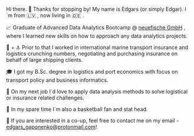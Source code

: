 Hi there. 👋 Thanks for stopping by! My name is Edgars (or simply Edgar). I´m from 🇱🇻 , now living in :de: . 

:chart_with_upwards_trend: Graduate of Advanced Data Analytics Bootcamp @ [neuefische GmbH](https://github.com/neuefische) , where I learned new skills on how to approach any data analytics projects.

:office: + :anchor: Prior to that I worked in international marine transport insurance and logistics crunching numbers, negotiating and purchasing insurance on behalf of large shipping clients.

:mortar_board: I got my B.Sc. degree in logistics and port economics with focus on transport policy and business informatics. 

🌱 On my next job I´d love to apply data analysis methods to solve logistical or insurance related challenges.

:basketball: In my spare time I´m also a basketball fan and stat head. 

🤝 If you are interested in a co-up, feel free to contact me on my email - <edgars_gaponenko@protonmail.com>!

<!--
**pandit1781/pandit1781** is a ✨ _special_ ✨ repository because its `README.md` (this file) appears on your GitHub profile.

Here are some ideas to get you started:

- 🔭 I’m currently working on ...
- 🌱 I’m currently learning ...
- 👯 I’m looking to collaborate on ...
- 🤔 I’m looking for help with ...
- 💬 Ask me about ...
- 📫 How to reach me: ...
- 😄 Pronouns: ...
- ⚡ Fun fact: ...
-->
